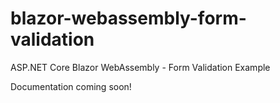 # blazor-webassembly-form-validation

ASP.NET Core Blazor WebAssembly - Form Validation Example

Documentation coming soon!